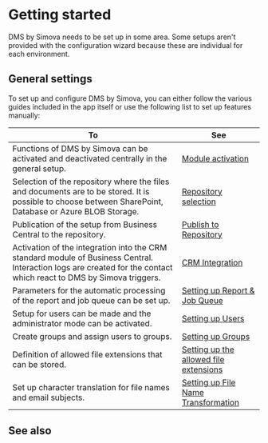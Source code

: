 # Getting started

DMS by Simova needs to be set up in some area. Some setups aren't provided with the configuration wizard because these are individual for each environment.

## General settings
To set up and configure DMS by Simova, you can either follow the various guides included in the app itself or use the following list to set up features manually:

| **To** | **See** |
|--|--|
| Functions of DMS by Simova can be activated and deactivated centrally in the general setup. | [Module activation](/Setting-up-DMS-by-Simova/General-settings/Module-activation) |
| Selection of the repository where the files and documents are to be stored. It is possible to choose between SharePoint, Database or Azure BLOB Storage. | [Repository selection](/Setting-up-DMS-by-Simova/General-settings/Repository-selection) |
| Publication of the setup from Business Central to the repository. | [Publish to Repository](/Setting-up-DMS-by-Simova/General-settings/Publish-to-Repository) |
| Activation of the integration into the CRM standard module of Business Central. Interaction logs are created for the contact which react to DMS by Simova triggers. | [CRM Integration](/Setting-up-DMS-by-Simova/General-settings/CRM-Integration) |
| Parameters for the automatic processing of the report and job queue can be set up. | [Setting up Report & Job Queue](/Setting-up-DMS-by-Simova/General-settings/Setting-up-Report-&-Job-Queue) |
| Setup for users can be made and the administrator mode can be activated. | [Setting up Users](/Setting-up-DMS-by-Simova/General-settings/Setting-up-Users) |
| Create groups and assign users to groups. | [Setting up Groups](/Setting-up-DMS-by-Simova/General-settings/Setting-up-Groups) |
| Definition of allowed file extensions that can be stored. | [Setting up the allowed file extensions](/Setting-up-DMS-by-Simova/General-settings/Setting-up-the-allowed-file-extensions) |
| Set up character translation for file names and email subjects. | [Setting up File Name Transformation](/Setting-up-DMS-by-Simova/General-settings/Setting-up-File-Name-Transformation) |

## See also
